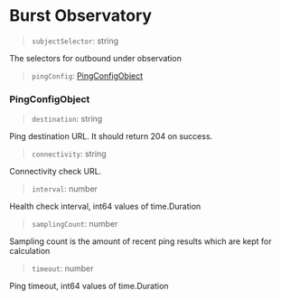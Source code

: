 # Burst Observatory

> `subjectSelector`: string

The selectors for outbound under observation

>`pingConfig`: [PingConfigObject](#PingConfigObject)


### PingConfigObject



> `destination`: string

Ping destination URL. It should return 204 on success.

> `connectivity`: string

Connectivity check URL.

> `interval`: number

Health check interval, int64 values of time.Duration

> `samplingCount`: number

Sampling count is the amount of recent ping results which are kept for calculation

> `timeout`: number

Ping timeout, int64 values of time.Duration
